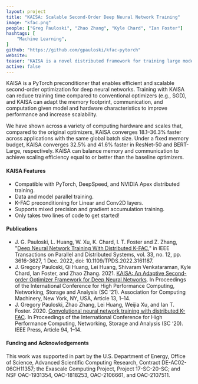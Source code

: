 ```yaml
---
layout: project
title: "KAISA: Scalable Second-Order Deep Neural Network Training"
image: "kfac.png"
people: ["Greg Pauloski", "Zhao Zhang", "Kyle Chard", "Ian Foster"]
hashtags: [
    "Machine Learning",
]
github: "https://github.com/gpauloski/kfac-pytorch"
website: 
teaser: "KAISA is a novel distributed framework for training large models with K-FAC at scale."
active: false
---
```


KAISA is a PyTorch preconditioner that enables efficient and scalable second-order optimization for deep neural networks.
Training with KAISA can reduce training time compared to conventional optimizers (e.g., SGD), and KAISA can adapt the memory footprint, communication, and computation given model and hardware characteristics to improve performance and increase scalability.

We have shown across a variety of computing hardware and scales that, compared to the original optimizers, KAISA converges 18.1–36.3% faster across applications with the same global batch size.
Under a fixed memory budget, KAISA converges 32.5% and 41.6% faster in ResNet-50 and BERT-Large, respectively.
KAISA can balance memory and communication to achieve scaling efficiency equal to or better than the baseline optimizers.

#### KAISA Features
- Compatible with PyTorch, DeepSpeed, and NVIDIA Apex distributed training.
- Data and model parallel training.
- K-FAC preconditioning for Linear and Conv2D layers.
- Supports mixed precision and gradient accumulation training.
- Only takes two lines of code to get started!

#### Publications
- J. G. Pauloski, L. Huang, W. Xu, K. Chard, I. T. Foster and Z. Zhang, "[Deep Neural Network Training With Distributed K-FAC](https://ieeexplore.ieee.org/abstract/document/9739867)," in IEEE Transactions on Parallel and Distributed Systems, vol. 33, no. 12, pp. 3616-3627, 1 Dec. 2022, doi: 10.1109/TPDS.2022.3161187.
- J. Gregory Pauloski, Qi Huang, Lei Huang, Shivaram Venkataraman, Kyle Chard, Ian Foster, and Zhao Zhang. 2021. [KAISA: An Adaptive Second-order Optimizer Framework for Deep Neural Networks](https://dl.acm.org/doi/10.1145/3458817.3476152). In Proceedings of the International Conference for High Performance Computing, Networking, Storage and Analysis (SC '21). Association for Computing Machinery, New York, NY, USA, Article 13, 1–14.
- J. Gregory Pauloski, Zhao Zhang, Lei Huang, Weijia Xu, and Ian T. Foster. 2020. [Convolutional neural network training with distributed K-FAC](https://dl.acm.org/doi/10.5555/3433701.3433826). In Proceedings of the International Conference for High Performance Computing, Networking, Storage and Analysis (SC ‘20). IEEE Press, Article 94, 1–14.

#### Funding and Acknowledgements
This work was supported in part by the U.S. Department of Energy, Office of Science, Advanced Scientific Computing Research, Contract DE-AC02-06CH11357; the Exascale Computing Project, Project 17-SC-20-SC; and NSF OAC-1931354,  OAC-1818253, OAC-2106661, and OAC-2107511.
